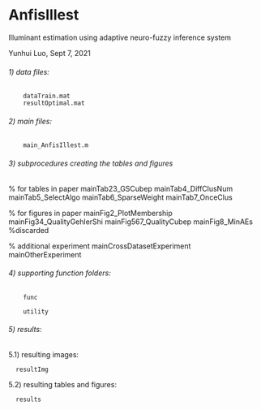 # AnfisIllest
Illuminant estimation using adaptive neuro-fuzzy inference system

Yunhui Luo, Sept 7, 2021

###### 1) data files: 
        dataTrain.mat
        resultOptimal.mat

###### 2) main files:
        main_AnfisIllest.m

###### 3) subprocedures creating the tables and figures

% for tables in paper
mainTab23_GSCubep 
mainTab4_DiffClusNum
mainTab5_SelectAlgo
mainTab6_SparseWeight
mainTab7_OnceClus

% for figures in paper
mainFig2_PlotMembership 
mainFig34_QualityGehlerShi
mainFig567_QualityCubep
mainFig8_MinAEs %discarded

% additional experiment
mainCrossDatasetExperiment
mainOtherExperiment


###### 4) supporting function folders:

        func
        
        utility
        
###### 5) results:

5.1) resulting images:

      resultImg
      
5.2) resulting tables and figures:

      results
